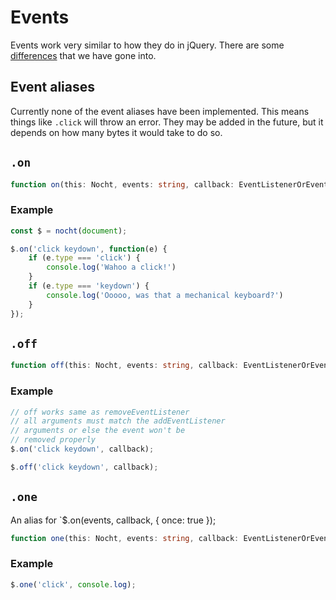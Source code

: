 # Events

Events work very similar to how they do in jQuery. There are some [differences](/differences#the-api) that we have gone into.

## Event aliases

Currently none of the event aliases have been implemented. This means things like `.click` will throw an error. They may be added in the future, but it depends on how many bytes it would take to do so.

## `.on`

```ts
function on(this: Nocht, events: string, callback: EventListenerOrEventListenerObject, options?: AddEventListenerOptions): Nocht
```

### Example

```ts
const $ = nocht(document);

$.on('click keydown', function(e) {
    if (e.type === 'click') {
        console.log('Wahoo a click!')
    }
    if (e.type === 'keydown') {
        console.log('Ooooo, was that a mechanical keyboard?')
    }
});
```

## `.off`

```ts
function off(this: Nocht, events: string, callback: EventListenerOrEventListenerObject, options?: AddEventListenerOptions): Nocht;
```

### Example

```ts
// off works same as removeEventListener
// all arguments must match the addEventListener
// arguments or else the event won't be
// removed properly
$.on('click keydown', callback);

$.off('click keydown', callback);
```

## `.one`

An alias for `$.on(events, callback, { once: true });

```ts
function one(this: Nocht, events: string, callback: EventListenerOrEventListenerObject, options?: AddEventListenerOptions): Nocht;
```

### Example

```ts
$.one('click', console.log);
```

